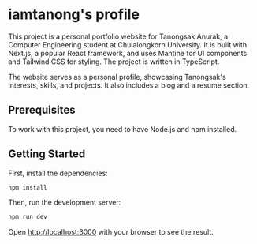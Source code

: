 # iamtanong's profile

This project is a personal portfolio website for Tanongsak Anurak, a Computer Engineering student at Chulalongkorn University. It is built with Next.js, a popular React framework, and uses Mantine for UI components and Tailwind CSS for styling. The project is written in TypeScript.

The website serves as a personal profile, showcasing Tanongsak's interests, skills, and projects. It also includes a blog and a resume section.

## Prerequisites

To work with this project, you need to have Node.js and npm installed.

## Getting Started

First, install the dependencies:

```bash
npm install
```

Then, run the development server:

```bash
npm run dev
```

Open [http://localhost:3000](http://localhost:3000) with your browser to see the result.
